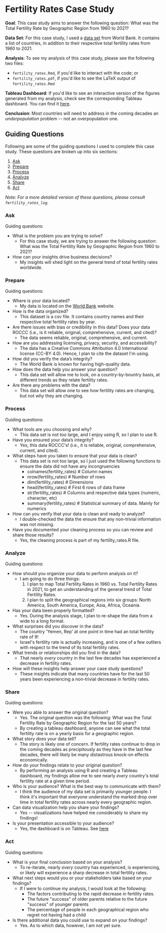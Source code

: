 # Fertility Rates Case Study

**Goal**: This case study aims to answer the following question: What was the Total Fertility Rate by Geographic Region from 1960 to 2021?

**Data Set**: For this case study, I used a [data set](https://data.worldbank.org/indicator/SP.DYN.TFRT.IN?end=2021&start=2021&view=map&year=2021) from World Bank. It contains a list of countries, in addition to their respective total fertility rates from 1960 to 2021. 

**Analysis**: To see my analysis of this case study, please see the following two files:
- `fertility_rates.Rmd`, if you'd like to interact with the code; or
- `fertility_rates.pdf`, if you'd like to see the LaTeX output of `fertility_rates.Rmd`

**Tableau Dashboard**: If you'd like to see an interactive version of the figures generated from my analysis, check see the corresponding Tableau dashboard. You can find it [here](https://public.tableau.com/app/profile/bradley.cardona/viz/AverageFertilityRatebyRegion1960-2021/Dashboard2).

**Conclusion**: Most countries will need to address in the coming decades an *underpopulation* problem -- not an overpopulation one.

## Guiding Questions
Following are some of the guiding questions I used to complete this case study. These questions are broken up into six sections: 
  1. [Ask](#Ask)
  2. [Prepare](#Prepare)
  3. [Process](#Process)
  4. [Analyze](#Analyze)
  5. [Share](#Share)
  6. [Act](#Act)

*Note: For a more detailed version of these questions, please consult `fertility_rates_log`.*

### Ask
Guiding questions:
- What is the problem you are trying to solve? 
    - For this case study, we are trying to answer the following question: What was the Total Fertility Rate by Geographic Region from 1960 to 2021?
- How can your insights drive business decisions?
    - My insights will shed light on the general trend of total fertility rates worldwide.

### Prepare
Guiding questions:
- Where is your data located? 
    - My data is located on the [World Bank](https://data.worldbank.org/indicator/SP.DYN.TFRT.IN?end=2021&start=2021&view=map&year=2021) website.
- How is the data organized? 
    - This dataset is a csv file. It contains country names and their respective total fertility rates by year.  
- Are there issues with bias or credibility in this data? Does your data ROCCC (i.e., is it reliable, original, comprehensive, current, and cited)?
    - The data seems reliable, original, comprehensive, and current. 
- How are you addressing licensing, privacy, security, and accessibility? 
    - The data has a Creative Commons Attribution 4.0 International license (CC-BY 4.0). Hence, I plan to cite the dataset I'm using. 
- How did you verify the data’s integrity? 
    - The World Bank is known for having high-quality data. 
- How does the data help you answer your question?
    - This data set will allow me to look, on a country-by-bountry basis, at different trends as they relate fertility rates.
- Are there any problems with the data?
    - This data set will allow one to see *how* fertility rates are changing, but not *why* they are changing. 

### Process
Guiding questions:
- What tools are you choosing and why?
    - This data set is not too large, and I enjoy using R, so I plan to use R.
- Have you ensured your data’s integrity?
    - Yes, this data ROCCC's! (i.e., it is reliable, original, comprehensive, current, and cited).
- What steps have you taken to ensure that your data is clean?
    -  This data set is not too large, so I just used the following functions to ensure the data did not have any incongruencies
        - colnames(fertility_rates)  # Column names
        - nrow(fertility_rates)  # Number of rows
        - dim(fertility_rates)  # Dimensions
        - head(fertility_rates)  # First 6 rows of data frame
        - str(fertility_rates)  # Columns and respective data types (numeric, character, etc)
        - summary(fertility_rates)  # Statistical summary of data. Mainly for numerics
- How can you verify that your data is clean and ready to analyze?
    - I double-checked the data the ensure that any non-trivial information was not missing.  
- Have you documented your cleaning process so you can review and share those results?
    - Yes, the cleaning process is part of my fertility_rates.R file. 

### Analyze
Guiding questions:
- How should you organize your data to perform analysis on it?
    - I am going to do three things:
        1. I plan to map Total Fertility Rates in 1960 vs. Total Fertility Rates in 2021,
           to get an understanding of the general trend of Total Fertility Rates. 
        2. I plan to split the geographical regions into six groups: North America, South America, Europe, Asia, Africa, Oceania.
- Has your data been properly formatted?
    - Yes. During the analysis stage, I plan to re-shape the data from a wide to a long format.
- What surprises did you discover in the data?
    - The country 'Yemen, Rep' at one point in time had an total fertility rate of 9!
    - Israel's fertility rate is actually increasing, and is one of a few outliers with respect to the trend of its total fertility rates. 
- What trends or relationships did you find in the data?
    - That nearly *every* country in the last few decades has experienced a decrease in fertility rates. 
- How will these insights help answer your case study questions?
    - These insights indicate that many countries have for the last 50 years been experiencing a non-trivial decrease in fertility rates.

### Share
Guiding questions:
- Were you able to answer the original question?
    - Yes. The original question was the following: What was the Total Fertility Rate by Geographic Region for the last 50 years?
    - By creating a tableau dashboard, anyone can see what the total fertility rate is on a yearly basis for a geographic region. 
- What story does your data tell?
    - The story is likely one of concern. If fertility rates continue to drop in the coming decades as precipitously as they have in the last few decades, there will likely be many distastrous knock-on effects economically.  
- How do your findings relate to your original question?
    - By performing an analysis using R and creating a Tableau dashboard, my findings allow me to see nearly *every* country's total fertility rate at a given time period. 
- Who is your audience? What is the best way to communicate with them?
    - I think the audience of my data set is primarily younger people. I think it's important that everyone understand the marked drop over time in total fertility rates across nearly every geographic region. 
- Can data visualization help you share your findings?
    - Yes -- visualizations have helped me considerably to share my findings!
- Is your presentation accessible to your audience?
    - Yes, the dashboard is on Tableau. See [here](https://public.tableau.com/app/profile/bradley.cardona/viz/AverageFertilityRatebyRegion1960-2021/Dashboard2)

### Act
Guiding questions:
- What is your final conclusion based on your analysis?
    - To re-iterate, nearly *every* country has experienced, is experiencing, or likely will experience a sharp decrease in total fertility rates. 
- What next steps would you or your stakeholders take based on your findings?
    - If I were to continue my analysis, I would look at the following:
        - The factors contributing to the rapid decrease in fertility rates. 
        - The future "success" of older parents relative to the future "success" of younger parents
        - The percentage of people in each geographical region who regret not having had a child
- Is there additional data you could use to expand on your findings?
    - Yes. As to which data, however, I am not yet sure.
